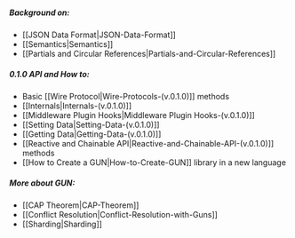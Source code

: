##### Background on:
  - [[JSON Data Format|JSON-Data-Format]]
  - [[Semantics|Semantics]]
  - [[Partials and Circular References|Partials-and-Circular-References]]

##### 0.1.0 API and How to:
  - Basic [[Wire Protocol|Wire-Protocols-(v.0.1.0)]] methods
  - [[Internals|Internals-(v.0.1.0)]]
  - [[Middleware Plugin Hooks|Middleware Plugin Hooks-(v.0.1.0)]]
  - [[Setting Data|Setting-Data-(v.0.1.0)]]
  - [[Getting Data|Getting-Data-(v.0.1.0)]]
  - [[Reactive and Chainable API|Reactive-and-Chainable-API-(v.0.1.0)]] methods  
  - [[How to Create a GUN|How-to-Create-GUN]] library in a new language

##### More about GUN: 
  - [[CAP Theorem|CAP-Theorem]]
  - [[Conflict Resolution|Conflict-Resolution-with-Guns]]
  - [[Sharding|Sharding]]